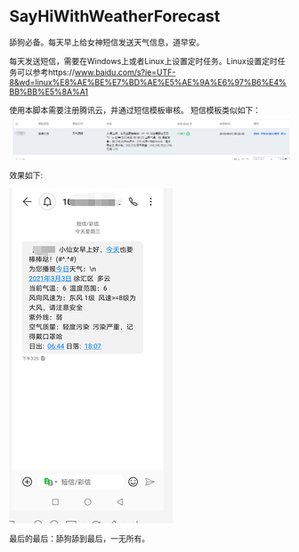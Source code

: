 # SayHiWithWeatherForecast
舔狗必备。每天早上给女神短信发送天气信息，道早安。

每天发送短信，需要在Windows上或者Linux上设置定时任务。Linux设置定时任务可以参考https://www.baidu.com/s?ie=UTF-8&wd=linux%E8%AE%BE%E7%BD%AE%E5%AE%9A%E6%97%B6%E4%BB%BB%E5%8A%A1

使用本脚本需要注册腾讯云，并通过短信模板审核。
短信模板类似如下：
![Image text](https://raw.githubusercontent.com/TravellerXi/SayHiWithWeatherForecast/main/photo/template.png)

效果如下:


![Image text](https://raw.githubusercontent.com/TravellerXi/SayHiWithWeatherForecast/main/photo/result.png)




最后的最后：舔狗舔到最后，一无所有。
